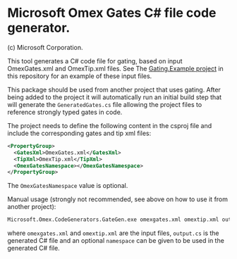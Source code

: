 # Microsoft Omex Gates C# file code generator.
(c) Microsoft Corporation.

This tool generates a C# code file for gating, based on input OmexGates.xml and OmexTip.xml files. See The [Gating.Example project](https://github.com/microsoft/Omex/tree/master/src/Gating.Example) in this repository for an example of these input files.

This package should be used from another project that uses gating. After being added to the project it will automatically run an initial build step that will generate the `GeneratedGates.cs` file allowing the project files to reference strongly typed gates in code.

The project needs to define the following content in the csproj file and include the corresponding gates and tip xml files:

```xml
<PropertyGroup>
  <GatesXml>OmexGates.xml</GatesXml>
  <TipXml>OmexTip.xml</TipXml>
  <OmexGatesNamespace></OmexGatesNamespace>
</PropertyGroup>
```

The `OmexGatesNamespace` value is optional.

Manual usage (strongly not recommended, see above on how to use it from another project):

```cmd
Microsoft.Omex.CodeGenerators.GateGen.exe omexgates.xml omextip.xml output.cs [namespace]
```

where `omexgates.xml` and `omextip.xml` are the input files, `output.cs` is the generated C# file and an optional `namespace` can be given to be used in the generated C# file.
